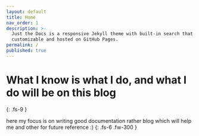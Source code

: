 ```yaml
---
layout: default
title: Home
nav_order: 1
description: >-
  Just the Docs is a responsive Jekyll theme with built-in search that is easily
  customizable and hosted on GitHub Pages.
permalink: /
published: true
---
```


# What I know is what I do, and what I do will be on this blog
{: .fs-9 }

here my focus is on writing good documentation rather blog which will help me and other for future reference :) 
{: .fs-6 .fw-300 }

